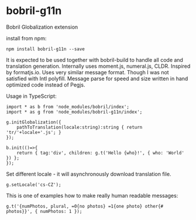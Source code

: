 # bobril-g11n

Bobril Globalization extension

install from npm:

	npm install bobril-g11n --save

It is expected to be used together with bobril-build to handle all code and translation generation.
Internally uses moment.js, numeral.js, CLDR. Inspired by formatjs.io.
Uses very similar message format. Though I was not satisfied with Intl polyfill.
Message parse for speed and size written in hand optimized code instead of Pegjs.

Usage in TypeScript:

	import * as b from 'node_modules/bobril/index';
	import * as g from 'node_modules/bobril-g11n/index';
	
	g.initGlobalization({
		pathToTranslation(locale:string):string { return 'tr/'+locale+'.js'; }
	});
	
	b.init(()=>{
		return { tag:'div', children: g.t('Hello {who}!', { who: 'World' }) };
	});

Set different locale - it will asynchronously download translation file.

	g.setLocale('cs-CZ');

This is one of examples how to make really human readable messages:

	g.t('{numPhotos, plural, =0{no photos} =1{one photo} other{# photos}}', { numPhotos: 1 });
